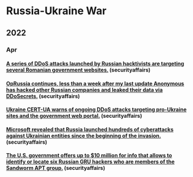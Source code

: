 # Russia-Ukraine War

## 2022

### Apr

#### [A series of DDoS attacks launched by Russian hacktivists are targeting several Romanian government websites.](https://securityaffairs.co/wordpress/130732/hacking/russian-hacktivists-ddos-romanian-govt.html) (securityaffairs)

#### [OpRussia continues, less than a week after my last update Anonymous has hacked other Russian companies and leaked their data via DDoSecrets.](https://securityaffairs.co/wordpress/130726/cyber-warfare-2/anonymous-hack-russian-companies.html) (securityaffairs)

#### [Ukraine CERT-UA warns of ongoing DDoS attacks targeting pro-Ukraine sites and the government web portal.](https://securityaffairs.co/wordpress/130708/hacking/ddos-attack-hit-ukraine.html) (securityaffairs)

#### [Microsoft revealed that Russia launched hundreds of cyberattacks against Ukrainian entities since the beginning of the invasion.](https://securityaffairs.co/wordpress/130677/apt/russia-hit-ukraine-hundreds-cyberattacks.html) (securityaffairs)

#### [The U.S. government offers up to $10 million for info that allows to identify or locate six Russian GRU hackers who are members of the Sandworm APT group.](https://securityaffairs.co/wordpress/130669/apt/us-offers-10-reward-for-info-to-locate-six-russian-sandworm-members.html) (securityaffairs)
